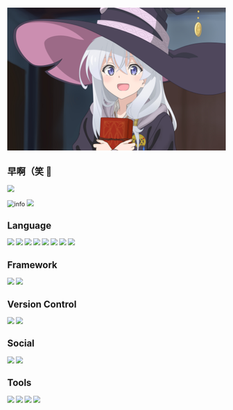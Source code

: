![](pic/ireina2.jpg)
## 早啊（笑 👋
 ![](https://visitor-badge.glitch.me/badge?page_id=frynoodles.readme)  

 ![info](https://github-readme-stats.vercel.app/api?username=frynoodles&show_icons=true&count_private=true&hide=prs&theme=dark)
 ![](https://github-readme-stats.vercel.app/api/top-langs/?username=frynoodles&hide=TeX&layout=compact)
 ## Language
 ![](https://img.shields.io/badge/javascript%20-%23323330.svg?&style=for-the-badge&logo=javascript&logoColor=%23F7DF1E)
 ![](https://img.shields.io/badge/html5%20-%23E34F26.svg?&style=for-the-badge&logo=html5&logoColor=white)
 ![](https://img.shields.io/badge/css3%20-%231572B6.svg?&style=for-the-badge&logo=css3&logoColor=white)
 ![](https://img.shields.io/badge/python%20-%2314354C.svg?&style=for-the-badge&logo=python&logoColor=white)
 ![](https://img.shields.io/badge/c%20-%2300599C.svg?&style=for-the-badge&logo=c&logoColor=white)
 ![](https://img.shields.io/badge/c++%20-%2300599C.svg?&style=for-the-badge&logo=c%2B%2B&ogoColor=white)
 ![](https://img.shields.io/badge/java-%23ED8B00.svg?&style=for-the-badge&logo=java&logoColor=white)
 ![](https://img.shields.io/badge/kotlin-%230095D5.svg?&style=for-the-badge&logo=kotlin&logoColor=white)
## Framework
 ![](https://img.shields.io/badge/vuejs%20-%2335495e.svg?&style=for-the-badge&logo=vue.js&logoColor=%234FC08D)
 ![](https://img.shields.io/badge/jquery%20-%230769AD.svg?&style=for-the-badge&logo=jquery&logoColor=white)
## Version Control
 ![](https://img.shields.io/badge/git%20-%23F05033.svg?&style=for-the-badge&logo=git&logoColor=white)
 ![](https://img.shields.io/badge/github%20-%23121011.svg?&style=for-the-badge&logo=github&logoColor=white)
 ## Social
 [![](https://img.shields.io/badge/--twitter?label=Twitter&logo=Twitter&style=social)](https://twitter.com/Ilovefrynoodle1)
 [![](https://img.shields.io/badge/%5B%5D~(%EF%BF%A3%E2%96%BD%EF%BF%A3)~*-bilibili-ff69b4)](https://space.bilibili.com/29325500)
## Tools
![](https://img.shields.io/badge/-atom-66595C?logo=Atom&style=for-the-badge&logoColor=white)
![](https://img.shields.io/badge/-VS%20Code-007ACC?style=flat-square&logo=visual-studio-code)
![](https://img.shields.io/badge/-IntelliJ%20IDEA-black?style=flat-square&logo=jetbrains)
![](https://img.shields.io/badge/Editor-VisualStudio-blue?style=flat-square&logo=visual-studio&logoColor=white)
